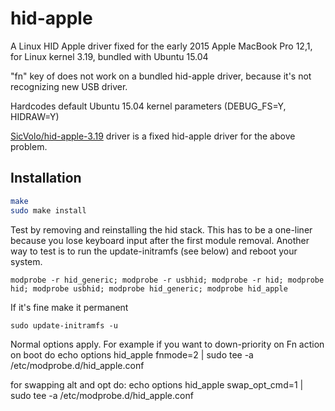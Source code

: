hid-apple
======================

A Linux HID Apple driver fixed for the early 2015 Apple MacBook Pro  12,1,  for Linux kernel 3.19, bundled with Ubuntu 15.04

"fn" key of does not work on a bundled hid-apple driver, because it's not recognizing new USB driver.

Hardcodes default Ubuntu 15.04 kernel parameters (DEBUG_FS=Y, HIDRAW=Y)

[SicVolo/hid-apple-3.19] driver is a fixed hid-apple driver for the above problem.

[SicVolo/hid-apple-3.19]: https://github.com/SicVolo/hid-apple-3.19 "SicVolo/hid-apple-3.19 · GitHub"

Installation
---------------------

```sh
make
sudo make install
```

Test by removing and reinstalling the hid stack. This has to be a one-liner because you lose keyboard input after the first module removal. Another way to test is to run the update-initramfs (see below) and reboot your system.
```
modprobe -r hid_generic; modprobe -r usbhid; modprobe -r hid; modprobe hid; modprobe usbhid; modprobe hid_generic; modprobe hid_apple
```

If it's fine make it permanent
```
sudo update-initramfs -u
````

Normal options apply. For example if you want to down-priority on Fn action on boot do
echo options hid_apple fnmode=2 | sudo tee -a /etc/modprobe.d/hid_apple.conf

for swapping alt and opt do:
echo options hid_apple swap_opt_cmd=1 | sudo tee -a /etc/modprobe.d/hid_apple.conf
